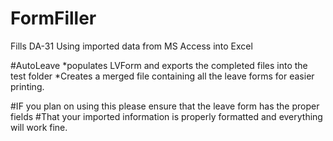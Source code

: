 # FormFiller
Fills DA-31 Using imported data from MS Access into Excel


#AutoLeave 
*populates LVForm and exports the completed files into the test folder 
*Creates a merged file containing all the leave forms for easier printing. 


#IF you plan on using this please ensure that the leave form has the proper fields
#That your imported information is properly formatted and everything will work fine.
